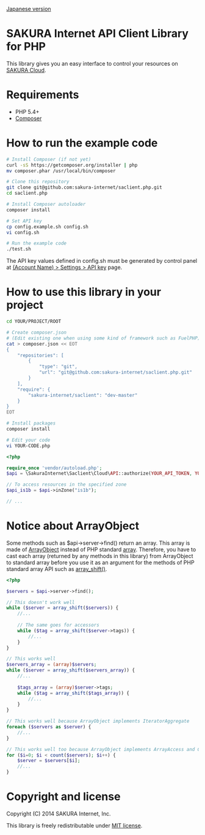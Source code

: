 [Japanese version](README.ja.md)

# SAKURA Internet API Client Library for PHP

This library gives you an easy interface to control your resources on
[SAKURA Cloud](https://secure.sakura.ad.jp/cloud/).


# Requirements

- PHP 5.4+
- [Composer](https://getcomposer.org/)


# How to run the example code

```bash
# Install Composer (if not yet)
curl -sS https://getcomposer.org/installer | php
mv composer.phar /usr/local/bin/composer

# Clone this repository
git clone git@github.com:sakura-internet/saclient.php.git
cd saclient.php

# Install Composer autoloader
composer install

# Set API key
cp config.example.sh config.sh
vi config.sh

# Run the example code
./test.sh
```

The API key values defined in config.sh must be generated by control panel at
[(Account Name) > Settings > API key](https://secure.sakura.ad.jp/cloud/#!/pref/apikey/)
page.


# How to use this library in your project

```bash
cd YOUR/PROJECT/ROOT

# Create composer.json
# (Edit existing one when using some kind of framework such as FuelPHP)
cat > composer.json << EOT
{
    "repositories": [
        {
            "type": "git",
            "url": "git@github.com:sakura-internet/saclient.php.git"
        }
    ],
    "require": {
        "sakura-internet/saclient": "dev-master"
    }
}
EOT

# Install packages
composer install

# Edit your code
vi YOUR-CODE.php
```

```php
<?php

require_once 'vendor/autoload.php';
$api = \SakuraInternet\Saclient\Cloud\API::authorize(YOUR_API_TOKEN, YOUR_API_SECRET);

// To access resources in the specified zone
$api_is1b = $api->inZone("is1b");

// ...
```


# Notice about ArrayObject

Some methods such as $api->server->find() return an array.
This array is made of [ArrayObject](http://www.php.net/manual/en/class.arrayobject.php)
instead of PHP standard [array](http://www.php.net/manual/en/book.array.php).
Therefore, you have to cast each array (returned by any methods in this library)
from ArrayObject to standard array before you use it as an argument for the methods
of PHP standard array API such as [array_shift()](http://www.php.net/manual/en/function.array-shift.php).

```php
<?php

$servers = $api->server->find();

// This doesn't work well
while ($server = array_shift($servers)) {
    //...
    
    // The same goes for accessors
    while ($tag = array_shift($server->tags)) {
        //...
    }
}

// This works well
$servers_array = (array)$servers;
while ($server = array_shift($servers_array)) {
    //...
    
    $tags_array = (array)$server->tags;
    while ($tag = array_shift($tags_array)) {
        //...
    }
}

// This works well because ArrayObject implements IteratorAggregate
foreach ($servers as $server) {
    //...
}

// This works well too because ArrayObject implements ArrayAccess and Countable
for ($i=0; $i < count($servers); $i++) {
    $server = $servers[$i];
    //...
}

```


# Copyright and license

Copyright (C) 2014 SAKURA Internet, Inc.

This library is freely redistributable under [MIT license](http://www.opensource.org/licenses/mit-license.php).

